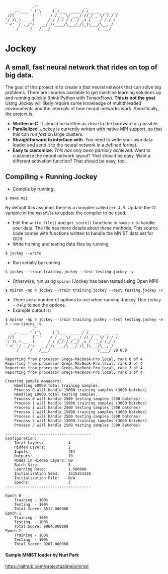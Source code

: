 ```
            .''       _            __
  ._.-.___.' (`\     (_)___  _____/ /_____  __  __
 //(        ( `'    / / __ \/ ___/ //_/ _ \/ / / /
'/ )\ ).__. )      / / /_/ / /__/ ,< /  __/ /_/ /
' <' `/ ._/'/   __/ /\____/\___/_/|_|\___/\__, /
   ` /     /   /___/                     /____/
```
# Jockey

## A small, fast neural network that rides on top of big data.

The goal of this project is to create a _fast_ neural network that can solve big problems. There are libraries available to get machine learning solutions up and running quickly (think Python with TensorFlow). **This is not the goal**. Using Jockey will likely require some knowledge of multithreaded environments and the internals of how neural networks work. Specifically, the project is:
  - **Written in C**. It should be written as close to the hardware as possible.
  - **Parallelized**. Jockey is currently written with native MPI support, so that this can run _fast_ on large clusters.
  - **Straightforward to interface with**. You need to write your own data loader and send it to the neural network in a defined format.
  - **Easy to customize**. _This has only been partially achieved._ Want to customize the neural network layout? That should be easy. Want a different activation function? That should be easy, too.


## Compiling + Running Jockey

  - Compile by running:
  ```
  $ make mpi
  ```
  By default this assumes there is a compiler called `gcc-4.9`. Update the `CC` variable in the `Makefile` to update the compiler to be used.
  - Edit the `write_file()` and `get_score()` functions in `hooks.c` to handle your data. The file has more details about these methods. This source code comes with functions written to handle the MNIST data set for OCR.
  - Write training and testing data files by running
  ```
  $ jockey --write
  ```
  - Run serially by running
  ```
  $ jockey --train training.jockey --test testing.jockey -v
  ```
  - Otherwise, run using `mpirun` (Jockey has been tested using Open MPI)
  ```
  $ mpirun -np 4 jockey --train training.jockey --test testing.jockey -v
  ```
  - There are a number of options to use when running Jockey. Use `jockey --help` to see the options.
  - Example output is:
  ```
  $ mpirun -np 4 jockey --train training.jockey --test testing.jockey -e 3 --no-timing -v
              .''       _            __
    ._.-.___.' (`\     (_)___  _____/ /_____  __  __
   //(        ( `'    / / __ \/ ___/ //_/ _ \/ / / /
'/ )\ ).__. )      / / /_/ / /__/ ,< /  __/ /_/ /
' <' `/ ._/'/   __/ /\____/\___/_/|_|\___/\__, /
     ` /     /   /___/                     /____/ v0.0.0

  Reporting from processor Gregs-MacBook-Pro.local, rank 0 of 4
  Reporting from processor Gregs-MacBook-Pro.local, rank 2 of 4
  Reporting from processor Gregs-MacBook-Pro.local, rank 3 of 4
  Reporting from processor Gregs-MacBook-Pro.local, rank 1 of 4

  Creating sample managers:
      Handling 60000 total training samples.
      Process 0 will handle 15000 training samples (3000 batches)
      Handling 10000 total testing samples.
      Process 0 will handle 2500 testing samples (500 batches)
      Process 1 will handle 15000 training samples (3000 batches)
      Process 1 will handle 2500 testing samples (500 batches)
      Process 2 will handle 15000 training samples (3000 batches)
      Process 2 will handle 2500 testing samples (500 batches)
      Process 3 will handle 15000 training samples (3000 batches)
      Process 3 will handle 2500 testing samples (500 batches)

  --------------------------------------
  Configuration:
      Total Layers:           4
      Hidden Layers:          2
      Inputs:                 784
      Outputs:                10
      Nodes in Hidden Layers: 60
      Batch Size:             5
      Learning Rate:          1.500000
      Initialization Seed:    1515351426
      Initialization File:    N/A
      Epochs:                 3
  --------------------------------------

  Epoch 0
      Training - 100%
      Testing  - 100%
      Total Score: 8512.000000
  Epoch 1
      Training - 100%
      Testing  - 100%
      Total Score: 9064.000000
  Epoch 2
      Training - 100%
      Testing  - 100%
      Total Score: 9207.000000
  ```


#### Sample MNIST loader by Nuri Park

https://github.com/projectgalateia/mnist
